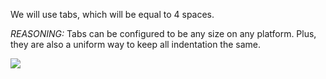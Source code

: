 We will use tabs, which will be equal to 4 spaces.

*REASONING:*
Tabs can be configured to be any size on any platform. Plus, they are also a uniform way to keep all indentation the same.

![](https://imgs.xkcd.com/comics/third_way.png)